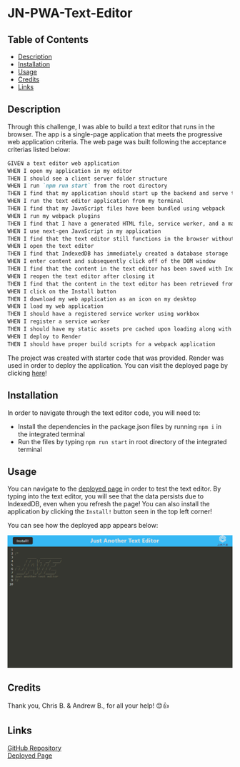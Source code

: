 # JN-PWA-Text-Editor

## Table of Contents

- [Description](#description)
- [Installation](#installation)
- [Usage](#usage)
- [Credits](#credits)
- [Links](#links)

## Description

Through this challenge, I was able to build a text editor that runs in the browser. The app is a single-page application that meets the progressive web application criteria. The web page was built following the acceptance criterias listed below:

```md
GIVEN a text editor web application
WHEN I open my application in my editor
THEN I should see a client server folder structure
WHEN I run `npm run start` from the root directory
THEN I find that my application should start up the backend and serve the client
WHEN I run the text editor application from my terminal
THEN I find that my JavaScript files have been bundled using webpack
WHEN I run my webpack plugins
THEN I find that I have a generated HTML file, service worker, and a manifest file
WHEN I use next-gen JavaScript in my application
THEN I find that the text editor still functions in the browser without errors
WHEN I open the text editor
THEN I find that IndexedDB has immediately created a database storage
WHEN I enter content and subsequently click off of the DOM window
THEN I find that the content in the text editor has been saved with IndexedDB
WHEN I reopen the text editor after closing it
THEN I find that the content in the text editor has been retrieved from our IndexedDB
WHEN I click on the Install button
THEN I download my web application as an icon on my desktop
WHEN I load my web application
THEN I should have a registered service worker using workbox
WHEN I register a service worker
THEN I should have my static assets pre cached upon loading along with subsequent pages and static assets
WHEN I deploy to Render
THEN I should have proper build scripts for a webpack application
```

The project was created with starter code that was provided. Render was used in order to deploy the application. You can visit the deployed page by clicking [here](https://jn-pwa-text-editor.onrender.com/)!

## Installation

In order to navigate through the text editor code, you will need to:

- Install the dependencies in the package.json files by running `npm i` in the integrated terminal <br>
- Run the files by typing `npm run start` in root directory of the integrated terminal <br>

## Usage

You can navigate to the [deployed page](https://jn-pwa-text-editor.onrender.com/) in order to test the text editor. By typing into the text editor, you will see that the data persists due to IndexedDB, even when you refresh the page! You can also install the application by clicking the `Install!` button seen in the top left corner!

You can see how the deployed app appears below:

![Screenshot](./assets/Screenshot.png)

## Credits

Thank you, Chris B. & Andrew B., for all your help! 😊👍

## Links

[GitHub Repository](https://github.com/jkimys2/JN-PWA-Text-Editor) <br>
[Deployed Page](https://jn-pwa-text-editor.onrender.com/)
